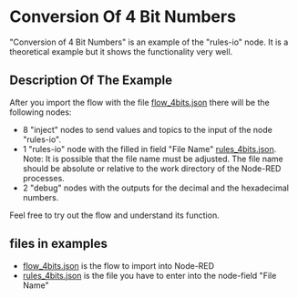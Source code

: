 # Conversion Of 4 Bit Numbers

"Conversion of 4 Bit Numbers" is an example of the "rules-io" node. It is a theoretical example but it shows the functionality very well.

## Description Of The Example

After you import the flow with the file [flow_4bits.json](https://github.com/hjboehle/node-red-contrib-rules-io/blob/main/rules-io/examples/4bits/flow_4bits.json) there will be the following nodes:

* 8 "inject" nodes to send values and topics to the input of the node "rules-io".
* 1 "rules-io" node with the filled in field "File Name" [rules_4bits.json](https://github.com/hjboehle/node-red-contrib-rules-io/blob/main/rules-io/examples/4bits/rules_4bits.json). Note: It is possible that the file name must be adjusted. The file name should be absolute or relative to the work directory of the Node-RED processes.
* 2 "debug" nodes with the outputs for the decimal and the hexadecimal numbers.

Feel free to try out the flow and understand its function.

## files in examples

* [flow_4bits.json](https://github.com/hjboehle/node-red-contrib-rules-io/blob/main/rules-io/examples/4bits/flow_4bits.json) is the flow to import into Node-RED
* [rules_4bits.json](https://github.com/hjboehle/node-red-contrib-rules-io/blob/main/rules-io/examples/4bits/rules_4bits.json) is the file you have to enter into the node-field "File Name"
